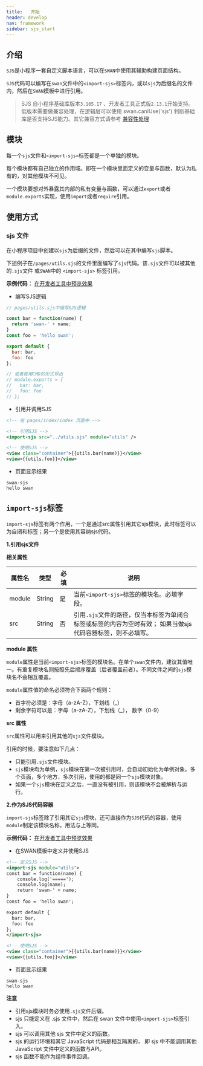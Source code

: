 ```yaml
---
title:   开始
header: develop
nav: framework
sidebar: sjs_start
---
```



## 介绍

`SJS`是小程序一套自定义脚本语言，可以在`SWAN`中使用其辅助构建页面结构。

`SJS`代码可以编写在`swan`文件中的`<import-sjs>`标签内，或以`sjs`为后缀名的文件内，然后在`SWAN`模板中进行引用。

> SJS 自小程序基础库版本`3.105.17` 、开发者工具正式版`2.13.1`开始支持。
> 低版本需要做兼容处理，在逻辑层可以使用 swan.canIUse('sjs') 判断基础库是否支持SJS能力。其它兼容方式请参考 [兼容性处理](https://smartprogram.baidu.com/docs/develop/swan/compatibility/)

## 模块

每一个`sjs`文件和`<import-sjs>`标签都是一个单独的模块。

每个模块都有自己独立的作用域。即在一个模块里面定义的变量与函数，默认为私有的，对其他模块不可见。

一个模块要想对外暴露其内部的私有变量与函数，可以通过`export`或者`module.exports`实现，使用`import`或者`require`引用。

## 使用方式

### sjs 文件

在小程序项目中创建以`sjs`为后缀的文件，然后可以在其中编写`sjs`脚本。

下述例子在`/pages/utils.sjs`的文件里面编写了`sjs`代码。该`.sjs`文件可以被其他的`.sjs`文件 或`SWAN`中的 `<import-sjs>` 标签引用。

**示例代码：**
<a href="swanide://fragment/5d52f3c6b35db9ac67f9eea0886d207b1571199141333" title="在开发者工具中预览效果" target="_self">在开发者工具中预览效果</a>

- 编写SJS逻辑

```js
// pages/utils.sjs中编写SJS逻辑

const bar = function(name) {
  return 'swan-' + name;
}
const foo = 'hello swan';

export default {
  bar: bar,
  foo: foo
};

// 或者使用CMD的形式导出
// module.exports = {
//   bar: bar,
//   foo: foo
// };
```

- 引用并调用SJS

```xml
<!-- 在 pages/index/index 页面中 -->

<!-- 引用SJS -->
<import-sjs src="../utils.sjs" module="utils" />

<!-- 使用SJS -->
<view class="container">{{utils.bar(name)}}</view>
<view>{{utils.foo}}</view>
```

- 页面显示结果

```
swan-sjs
hello swan
```

## `import-sjs`标签

`import-sjs`标签有两个作用，一个是通过src属性引用其它sjs模块，此时标签可以为自闭和标签；另一个是使用其容纳sjs代码。

**1.引用sjs文件**

**相关属性**

|属性名|类型|必填|说明|
|---|---|---|---|
|module|String|是|当前`<import-sjs>`标签的模块名。必填字段。
|src|String	|否|引用`.sjs`文件的路径，仅当本标签为单闭合标签或标签的内容为空时有效； 如果当做sjs代码容器标签，则不必填写。

**module 属性**

`module`属性是当前`<import-sjs>`标签的模块名。在单个`swan`文件内，建议其值唯一。有重复模块名则按照先后顺序覆盖（后者覆盖前者）。不同文件之间的`sjs`模块名不会相互覆盖。

`module`属性值的命名必须符合下面两个规则：

  - 首字符必须是：字母（a-zA-Z），下划线（_）
  - 剩余字符可以是：字母（a-zA-Z），下划线（_）， 数字（0-9）


**src 属性**

`src`属性可以用来引用其他的`sjs`文件模块。

引用的时候，要注意如下几点：

- 只能引用`.sjs`文件模块。
- `sjs`模块均为单例，`sjs`模块在第一次被引用时，会自动初始化为单例对象。多个页面，多个地方，多次引用，使用的都是同一个`sjs`模块对象。
- 如果一个`sjs`模块在定义之后，一直没有被引用，则该模块不会被解析与运行。

**2.作为SJS代码容器**

`import-sjs`标签除了引用其它`sjs`模块，还可直接作为`SJS`代码的容器，使用`module`制定该模块名称，用法与上等同。

**示例代码：**
<a href="swanide://fragment/a214cb06c6d7342d91bde3135ce802851571214960218" title="在开发者工具中预览效果" target="_self">在开发者工具中预览效果</a>

- 在SWAN模板中定义并使用SJS

```xml
<!-- 定义SJS -->
<import-sjs module="utils">
const bar = function(name) {
    console.log('=====');
    console.log(name);
    return 'swan-' + name;
}
const foo = 'hello swan';

export default {
  bar: bar,
  foo: foo
};
</import-sjs>

<!-- 使用SJS -->
<view class="container">{{utils.bar(name)}}</view>
<view>{{utils.foo}}</view>

```

- 页面显示结果

```
swan-sjs
hello swan
```

**注意**

- 引用sjs模块时务必使用`.sjs`文件后缀。
- sjs 只能定义在 .sjs 文件中，然后在 swan 文件中使用`<import-sjs>`标签引入。
- sjs 可以调用其他 sjs 文件中定义的函数。
- sjs 的运行环境和其它 JavaScript 代码是相互隔离的， 即 sjs 中不能调用其他 JavaScript 文件中定义的函数与API。
- sjs 函数不能作为组件事件回调。